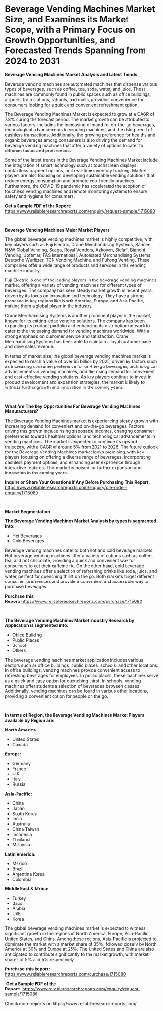 <p><h1>Beverage Vending Machines Market Size, and Examines its Market Scope, with a Primary Focus on Growth Opportunities, and Forecasted Trends Spanning from 2024 to 2031</h1></p><p><strong>Beverage Vending Machines Market Analysis and Latest Trends</strong></p>
<p><p>Beverage vending machines are automated machines that dispense various types of beverages, such as coffee, tea, soda, water, and juice. These machines are commonly found in public spaces such as office buildings, airports, train stations, schools, and malls, providing convenience for consumers looking for a quick and convenient refreshment option.</p><p>The Beverage Vending Machines Market is expected to grow at a CAGR of 7.8% during the forecast period. The market growth can be attributed to various factors, including the increasing demand for on-the-go beverages, technological advancements in vending machines, and the rising trend of cashless transactions. Additionally, the growing preference for healthy and organic beverages among consumers is also driving the demand for beverage vending machines that offer a variety of options to cater to different tastes and preferences.</p><p>Some of the latest trends in the Beverage Vending Machines Market include the integration of smart technology such as touchscreen displays, contactless payment options, and real-time inventory tracking. Market players are also focusing on developing sustainable vending solutions that reduce energy consumption and promote eco-friendly practices. Furthermore, the COVID-19 pandemic has accelerated the adoption of touchless vending machines and remote monitoring systems to ensure safety and hygiene for consumers.</p></p>
<p><strong>Get a Sample PDF of the Report:&nbsp;</strong> <a href="https://www.reliableresearchreports.com/enquiry/request-sample/1715080">https://www.reliableresearchreports.com/enquiry/request-sample/1715080</a></p>
<p>&nbsp;</p>
<p><strong>Beverage Vending Machines Major Market Players</strong></p>
<p><p>The global beverage vending machines market is highly competitive, with key players such as Fuji Electric, Crane Merchandising Systems, Sanden, N&W Global Vending, Seaga, Royal Vendors, Azkoyen, Sielaff, Bianchi Vending, Jofemar, FAS International, Automated Merchandising Systems, Deutsche Wurlitzer, TCN Vending Machine, and Fuhong Vending. These companies offer a wide range of products and services in the vending machine industry.</p><p>Fuji Electric is one of the leading players in the beverage vending machines market, offering a variety of vending machines for different types of beverages. The company has seen steady market growth in recent years, driven by its focus on innovation and technology. They have a strong presence in key regions like North America, Europe, and Asia Pacific, making them a global player in the industry.</p><p>Crane Merchandising Systems is another prominent player in the market, known for its cutting-edge vending solutions. The company has been expanding its product portfolio and enhancing its distribution network to cater to the increasing demand for vending machines worldwide. With a strong emphasis on customer service and satisfaction, Crane Merchandising Systems has been able to maintain a loyal customer base and drive sales revenue.</p><p>In terms of market size, the global beverage vending machines market is expected to reach a value of over $5 billion by 2025, driven by factors such as increasing consumer preference for on-the-go beverages, technological advancements in vending machines, and the rising demand for convenient and cost-effective vending solutions. As key players continue to invest in product development and expansion strategies, the market is likely to witness further growth and innovation in the coming years.</p></p>
<p>&nbsp;</p>
<p><strong>What Are The Key Opportunities For Beverage Vending Machines Manufacturers?</strong></p>
<p><p>The Beverage Vending Machines market is experiencing steady growth with increasing demand for convenient and on-the-go beverages. Factors driving this growth include rising disposable incomes, changing consumer preferences towards healthier options, and technological advancements in vending machines. The market is expected to continue its upward trajectory, with a CAGR of around 5% from 2021 to 2026. The future outlook for the Beverage Vending Machines market looks promising, with key players focusing on offering a diverse range of beverages, incorporating cashless payment options, and enhancing user experience through interactive features. This market is poised for further expansion and innovation in the coming years.</p></p>
<p><strong>Inquire or Share Your Questions If Any Before Purchasing This Report:</strong> <a href="https://www.reliableresearchreports.com/enquiry/pre-order-enquiry/1715080">https://www.reliableresearchreports.com/enquiry/pre-order-enquiry/1715080</a></p>
<p>&nbsp;</p>
<p><strong>Market Segmentation</strong></p>
<p><strong>The Beverage Vending Machines Market Analysis by types is segmented into:</strong></p>
<p><ul><li>Hot Beverages</li><li>Cold Beverages</li></ul></p>
<p><p>Beverage vending machines cater to both hot and cold beverage markets. Hot beverage vending machines offer a variety of options such as coffee, tea, and hot chocolate, providing a quick and convenient way for consumers to get their caffeine fix. On the other hand, cold beverage vending machines offer a selection of refreshing drinks like soda, juice, and water, perfect for quenching thirst on the go. Both markets target different consumer preferences and provide a convenient and accessible way to purchase beverages.</p></p>
<p><strong>Purchase this Report:&nbsp;</strong><a href="https://www.reliableresearchreports.com/purchase/1715080">https://www.reliableresearchreports.com/purchase/1715080</a></p>
<p>&nbsp;</p>
<p><strong>The Beverage Vending Machines Market Industry Research by Application is segmented into:</strong></p>
<p><ul><li>Office Building</li><li>Public Places</li><li>School</li><li>Others</li></ul></p>
<p><p>The beverage vending machines market application includes various sectors such as office buildings, public places, schools, and other locations. In office buildings, vending machines provide convenient access to refreshing beverages for employees. In public places, these machines serve as a quick and easy option for quenching thirst. In schools, vending machines offer students a selection of beverages between classes. Additionally, vending machines can be found in various other locations, providing a convenient option for people on the go.</p></p>
<p>&nbsp;</p>
<p><strong>In terms of Region, the Beverage Vending Machines Market Players available by Region are:</strong></p>
<p>
    <p> <strong> North America: </strong>
        <ul>
            <li>United States</li>
            <li>Canada</li>
        </ul>
        </p> 
    <p> <strong> Europe: </strong>
        <ul>
            <li>Germany</li>
            <li>France</li>
            <li>U.K.</li>
            <li>Italy</li>
            <li>Russia</li>
        </ul>
        </p> 
    <p> <strong> Asia-Pacific: </strong>
        <ul>
            <li>China</li>
            <li>Japan</li>
            <li>South Korea</li>
            <li>India</li>
            <li>Australia</li>
            <li>China Taiwan</li>
            <li>Indonesia</li>
            <li>Thailand</li>
            <li>Malaysia</li>
        </ul>
        </p> 
    <p> <strong> Latin America: </strong>
        <ul>
            <li>Mexico</li>
            <li>Brazil</li>
            <li>Argentina Korea</li>
            <li>Colombia</li>
        </ul>
        </p> 
    <p> <strong> Middle East & Africa: </strong>
        <ul>
            <li>Turkey</li>
            <li>Saudi</li>
            <li>Arabia</li>
            <li>UAE</li>
            <li>Korea</li>
        </ul>
    </p>
    </p>
<p><p>The global beverage vending machines market is expected to witness significant growth in the regions of North America, Europe, Asia-Pacific, United States, and China. Among these regions, Asia-Pacific is projected to dominate the market with a market share of 35%, followed closely by North America at 30% and Europe at 25%. The United States and China are also anticipated to contribute significantly to the market growth, with market shares of 5% and 5% respectively.</p></p>
<p><strong>Purchase this Report: </strong><a href="https://www.reliableresearchreports.com/purchase/1715080">https://www.reliableresearchreports.com/purchase/1715080</a></p>
<p>&nbsp;<strong>Get a Sample PDF of the Report:&nbsp;&nbsp;</strong><a href="https://www.reliableresearchreports.com/enquiry/request-sample/1715080">https://www.reliableresearchreports.com/enquiry/request-sample/1715080</a></p>
<p><strong></strong></p>
<p>Check more reports on https://www.reliableresearchreports.com/</p>